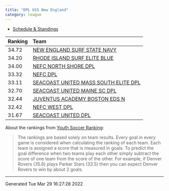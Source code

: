 ```yaml
---
title: "DPL U15 New England"
category: league
---
```


    
* [Schedule & Standings](https://system.gotsport.com/org_event/events/5046/schedules?team=309326)

| Ranking | Team                                                                                            |
|:--------|:------------------------------------------------------------------------------------------------|
| 34.72   | [NEW ENGLAND SURF STATE NAVY](https://youthsoccerrankings.us/team.html?teamId=3876031)          |
| 34.20   | [RHODE ISLAND SURF ELITE BLUE](https://youthsoccerrankings.us/team.html?teamId=3877865)         |
| 34.00   | [NEFC NORTH SHORE DPL](https://youthsoccerrankings.us/team.html?teamId=3805389)                 |
| 33.32   | [NEFC DPL](https://youthsoccerrankings.us/team.html?teamId=3878095)                             |
| 33.11   | [SEACOAST UNITED MASS SOUTH ELITE DPL](https://youthsoccerrankings.us/team.html?teamId=3816774) |
| 32.70   | [SEACOAST UNITED MAINE SC DPL](https://youthsoccerrankings.us/team.html?teamId=3871925)         |
| 32.44   | [JUVENTUS ACADEMY BOSTON EDS N](https://youthsoccerrankings.us/team.html?teamId=3798603)        |
| 32.42   | [NEFC WEST DPL](https://youthsoccerrankings.us/team.html?teamId=3799571)                        |
| 31.67   | [SEACOAST UNITED DPL](https://youthsoccerrankings.us/team.html?teamId=3872008)                  |

About the rankings from [Youth Soccer Ranking](https://youthsoccerrankings.us):

>  The rankings are based solely on team results. Every goal in every game is considered when calculating the ranking of each team. Each team is assigned a score that is measured in goals. To predict the goal difference when two teams play each other simply subtract the score of one team from the score of the other. For example, if Denver Rovers (35.6) plays Parker Stars (33.5) then you can expect Denver Rovers to win by about 2 goals.


***
Generated Tue Mar 29 16:27:28 2022
